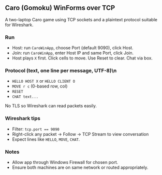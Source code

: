## Caro (Gomoku) WinForms over TCP

A two-laptop Caro game using TCP sockets and a plaintext protocol suitable for Wireshark.

### Run

- Host: run `CaroWinApp`, choose Port (default 9090), click Host.
- Join: run `CaroWinApp`, enter Host IP and same Port, click Join.
- Host plays `X` first. Click cells to move. Use Reset to clear. Chat via box.

### Protocol (text, one line per message, UTF-8)\n
- `HELLO HOST X` or `HELLO CLIENT O`
- `MOVE r c` (0-based row, col)
- `RESET`
- `CHAT text...`

No TLS so Wireshark can read packets easily.

### Wireshark tips

- Filter: `tcp.port == 9090`
- Right-click any packet → Follow → TCP Stream to view conversation
- Expect lines like `HELLO`, `MOVE`, `CHAT`.

### Notes

- Allow app through Windows Firewall for chosen port.
- Ensure both machines are on same network or routed appropriately.

